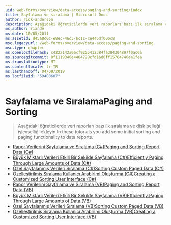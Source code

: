 ```yaml
---
uid: web-forms/overview/data-access/paging-and-sorting/index
title: Sayfalama ve sıralama | Microsoft Docs
author: rick-anderson
description: Aşağıdaki öğreticilerde veri raporları bazı ilk sıralama ve disk belleği işlevselliği ekleyin.
ms.author: riande
ms.date: 10/05/2011
ms.assetid: d45a8c0c-e8ec-46d3-bc1c-ce446df005c8
msc.legacyurl: /web-forms/overview/data-access/paging-and-sorting
msc.type: chapter
ms.openlocfilehash: c422a142a06cf9255412384fa384304897f0ac0a
ms.sourcegitcommit: 0f1119340e4464720cfd16d0ff15764746ea1fea
ms.translationtype: MT
ms.contentlocale: tr-TR
ms.lasthandoff: 04/09/2019
ms.locfileid: "59400607"
---
```

# <a name="paging-and-sorting"></a><span data-ttu-id="e0bad-103">Sayfalama ve Sıralama</span><span class="sxs-lookup"><span data-stu-id="e0bad-103">Paging and Sorting</span></span>

> <span data-ttu-id="e0bad-104">Aşağıdaki öğreticilerde veri raporları bazı ilk sıralama ve disk belleği işlevselliği ekleyin.</span><span class="sxs-lookup"><span data-stu-id="e0bad-104">In these tutorials you add some initial sorting and paging functionality to data reports.</span></span>


- [<span data-ttu-id="e0bad-105">Rapor Verilerini Sayfalama ve Sıralama (C#)</span><span class="sxs-lookup"><span data-stu-id="e0bad-105">Paging and Sorting Report Data (C#)</span></span>](paging-and-sorting-report-data-cs.md)
- [<span data-ttu-id="e0bad-106">Büyük Miktarlı Verileri Etkili Bir Şekilde Sayfalama (C#)</span><span class="sxs-lookup"><span data-stu-id="e0bad-106">Efficiently Paging Through Large Amounts of Data (C#)</span></span>](efficiently-paging-through-large-amounts-of-data-cs.md)
- [<span data-ttu-id="e0bad-107">Özel Sayfalanmış Verileri Sıralama (C#)</span><span class="sxs-lookup"><span data-stu-id="e0bad-107">Sorting Custom Paged Data (C#)</span></span>](sorting-custom-paged-data-cs.md)
- [<span data-ttu-id="e0bad-108">Özelleştirilmiş Sıralama Kullanıcı Arabirimi Oluşturma (C#)</span><span class="sxs-lookup"><span data-stu-id="e0bad-108">Creating a Customized Sorting User Interface (C#)</span></span>](creating-a-customized-sorting-user-interface-cs.md)
- [<span data-ttu-id="e0bad-109">Rapor Verilerini Sayfalama ve Sıralama (VB)</span><span class="sxs-lookup"><span data-stu-id="e0bad-109">Paging and Sorting Report Data (VB)</span></span>](paging-and-sorting-report-data-vb.md)
- [<span data-ttu-id="e0bad-110">Büyük Miktarlı Verileri Etkili Bir Şekilde Sayfalama (VB)</span><span class="sxs-lookup"><span data-stu-id="e0bad-110">Efficiently Paging Through Large Amounts of Data (VB)</span></span>](efficiently-paging-through-large-amounts-of-data-vb.md)
- [<span data-ttu-id="e0bad-111">Özel Sayfalanmış Verileri Sıralama (VB)</span><span class="sxs-lookup"><span data-stu-id="e0bad-111">Sorting Custom Paged Data (VB)</span></span>](sorting-custom-paged-data-vb.md)
- [<span data-ttu-id="e0bad-112">Özelleştirilmiş Sıralama Kullanıcı Arabirimi Oluşturma (VB)</span><span class="sxs-lookup"><span data-stu-id="e0bad-112">Creating a Customized Sorting User Interface (VB)</span></span>](creating-a-customized-sorting-user-interface-vb.md)
